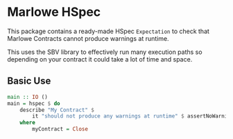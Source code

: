 # Marlowe HSpec

This package contains a ready-made HSpec `Expectation` to check that Marlowe Contracts cannot produce warnings at runtime.

This uses the SBV library to effectively run many execution paths so depending on your contract it could take a lot of time and space.

## Basic Use

```haskell
main :: IO ()
main = hspec $ do
    describe "My Contract" $
        it "should not produce any warnings at runtime" $ assertNoWarnings myContract
    where
        myContract = Close
```